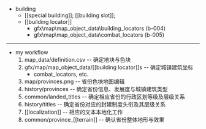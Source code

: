 - building
    - [[special building]]; [[building slot]];
    - [[building locator]]
        - gfx\map\map_object_data\building_locators (b-004)
        - gfx\map\map_object_data\combat_locators (b-005)
- ---
- my workflow 
    1. map_data/definition.csv -- 确定地块与色块
    2. gfx/map/map_object_data/[[building locator]]s -- 确定城镇建筑坐标
        - combat_locators, etc.
    3. map/provinces.png -- 省份色块地图编辑
    4. history/provinces -- 确定省份信息、发展度与城镇建筑类型
    5. common/landed_titles -- 确定相应省份的行政区划等级及层级关系
    6. history/titles -- 确定省份对应的封建制度头衔及其层级关系
    7. [[localization]] -- 相应的文本本地化工作
    8. common/province_[[terrain]] -- 确认省份整体地形与效果
